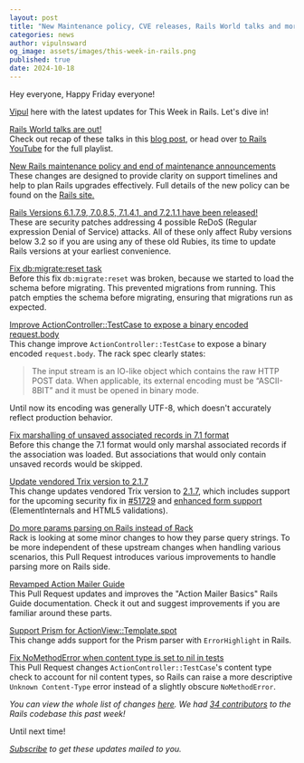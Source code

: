 ```yaml
---
layout: post
title: "New Maintenance policy, CVE releases, Rails World talks and more!"
categories: news
author: vipulnsward
og_image: assets/images/this-week-in-rails.png
published: true
date: 2024-10-18
---
```


Hey everyone, Happy Friday everyone! 

[Vipul](https://www.saeloun.com/team/vipul) here with the latest updates for This Week in Rails. Let's dive in!

[Rails World talks are out!](https://rubyonrails.org/2024/10/15/rails-world-2024-recap)  
Check out recap of these talks in this [blog post](https://rubyonrails.org/2024/10/15/rails-world-2024-recap), 
or head over [to Rails YouTube](https://www.youtube.com/watch?v=-cEn_83zRFw&list=PLHFP2OPUpCeb182aDN5cKZTuyjn3Tdbqx) for the full playlist.

[New Rails maintenance policy and end of maintenance announcements](https://rubyonrails.org/2024/10/15/new-maintenance-policy-and-eol-annouments)  
These changes are designed to provide clarity on support timelines and help to plan Rails upgrades effectively. 
Full details of the new policy can be found on the [Rails site.](https://rubyonrails.org/maintenance)

[Rails Versions 6.1.7.9, 7.0.8.5, 7.1.4.1, and 7.2.1.1 have been released!](https://rubyonrails.org/2024/10/15/Rails-Versions-7-0-8-5-7-1-4-1-and-7-2-1-1-have-been-released)  
These are security patches addressing 4 possible ReDoS (Regular expression Denial of Service) attacks.
All of these only affect Ruby versions below 3.2 so if you are using any of these old Rubies, its time to update Rails versions at your earliest convenience.

[Fix db:migrate:reset task](https://github.com/rails/rails/pull/53240)  
Before this fix `db:migrate:reset` was broken, because we started to load the schema before migrating. This prevented migrations from running. 
This patch empties the schema before migrating, ensuring that migrations run as expected.

[Improve ActionController::TestCase to expose a binary encoded request.body](https://github.com/rails/rails/pull/53298)  
This change improve `ActionController::TestCase` to expose a binary encoded `request.body`. The rack spec clearly states:

> The input stream is an IO-like object which contains the raw HTTP POST data.
> When applicable, its external encoding must be “ASCII-8BIT” and it must be opened in binary mode.

Until now its encoding was generally UTF-8, which doesn't accurately reflect production behavior.

[Fix marshalling of unsaved associated records in 7.1 format](https://github.com/rails/rails/pull/53360)  
Before this change the 7.1 format would only marshal associated records if the association was loaded. 
But associations that would only contain unsaved records would be skipped.

[Update vendored Trix version to 2.1.7](https://github.com/rails/rails/pull/53329)  
This change updates vendored Trix version to [2.1.7](https://github.com/basecamp/trix/releases/tag/v2.1.7), which includes support for the upcoming security fix in [#51729](https://github.com/rails/rails/pull/51729) and [enhanced form support](https://github.com/basecamp/trix/pull/1190) (ElementInternals and HTML5 validations).

[Do more params parsing on Rails instead of Rack](https://github.com/rails/rails/pull/53193)  
Rack is looking at some minor changes to how they parse query strings. 
To be more independent of these upstream changes when handling various scenarios, 
this Pull Request introduces various improvements to handle parsing more on Rails side. 

[Revamped Action Mailer Guide](https://github.com/rails/rails/pull/52905)  
This Pull Request updates and improves the "Action Mailer Basics" Rails Guide documentation. 
Check it out and suggest improvements if you are familiar around these parts.

[Support Prism for ActionView::Template.spot](https://github.com/rails/rails/pull/53316)  
This change adds support for the Prism parser with `ErrorHighlight` in Rails.

[Fix NoMethodError when content type is set to nil in tests](https://github.com/rails/rails/pull/53325)  
This Pull Request changes `ActionController::TestCase`'s content type check to account for nil content types, 
so Rails can raise a more descriptive `Unknown Content-Type` error instead of a slightly obscure `NoMethodError`.

_You can view the whole list of changes [here](https://github.com/rails/rails/compare/@%7B2024-10-12%7D...main@%7B2024-10-18%7D)._
_We had [34 contributors](https://contributors.rubyonrails.org/contributors/in-time-window/20241012-20241018) to the Rails codebase this past week!_

Until next time!

_[Subscribe](https://world.hey.com/this.week.in.rails) to get these updates mailed to you._
